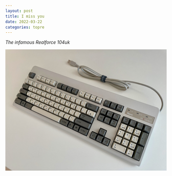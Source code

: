 ```yaml
---
layout: post
title: I miss you
date: 2022-03-22
categories: topre
---
```


_The infamous Realforce 104uk_

![i love you](/assets/104ug1.jpg)
